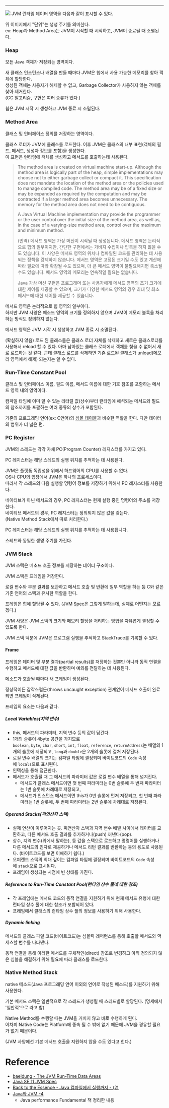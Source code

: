 - - -

![](notes/Java/files/Run-Time_Data_Area.png)
JVM 런타임 데이터 영역을 다음과 같이 표시할 수 있다.

위 이미지에서 "단위"는 생성 주기를 의미한다.   
ex: Heap과 Method Area는 JVM이 시작할 때 시작하고, JVM이 종료될 때 소멸된다.

### Heap

모든 Java 객체가 저장되는 영역이다.

새 클래스 인스턴스나 배열을 만들 때마다 JVM은 힙에서 사용 가능한 메모리를 찾아 객체에 할당한다.     
생성된 객체는 사용자가 해제할 수 없고, Garbage Collector가 사용하지 않는 객체를 찾아 제거한다.  
(GC 알고리즘, 구현은 여러 종류가 있다.)

힙은 JVM 시작 시 생성하고 JVM 종료 시 소멸된다.

### Method Area

클래스 및 인터페이스 정의를 저장하는 영역이다.

클래스 로더가 JVM에 클래스를 로드한다. 이후 JVM은 클래스의 내부 표현(객체의 필드, 메서드, 생성자 정보를 포함)을 생성한다.  
이 표현은 런타임에 객체를 생성하고 메서드를 호출하는데 사용된다.

> The method area is created on virtual machine start-up. Although the method area is logically part of the heap, simple implementations may choose not to either garbage collect or compact it. This specification does not mandate the location of the method area or the policies used to manage compiled code. The method area may be of a fixed size or may be expanded as required by the computation and may be contracted if a larger method area becomes unnecessary. The memory for the method area does not need to be contiguous.
> 
> A Java Virtual Machine implementation may provide the programmer or the user control over the initial size of the method area, as well as, in the case of a varying-size method area, control over the maximum and minimum method.
> 
> (번역)
> 메서드 영역은 가상 머신이 시작될 때 생성됩니다. 메서드 영역은 논리적으로 힙의 일부이지만, 간단한 구현에서는 가비지 수집이나 압축을 하지 않을 수도 있습니다. 이 사양은 메서드 영역의 위치나 컴파일된 코드를 관리하는 데 사용되는 정책을 강제하지 않습니다. 메서드 영역은 고정된 크기일 수도 있고 계산에 따라 필요에 따라 확장될 수도 있으며, 더 큰 메서드 영역이 불필요해지면 축소될 수도 있습니다. 메서드 영역의 메모리는 연속적일 필요는 없습니다.
> 
> Java 가상 머신 구현은 프로그래머 또는 사용자에게 메서드 영역의 초기 크기에 대한 제어를 제공할 수 있으며, 크기가 다양한 메서드 영역의 경우 최대 및 최소 메서드에 대한 제어를 제공할 수 있습니다.

메서드 영역은 논리적으로 힙 영역의 일부이다.   
하지만 JVM 사양은 메소드 영역의 크기를 정의하지 않으며 JVM이 메모리 블록을 처리하는 방식도 정의하지 않는다.   

메서드 영역은 JVM 시작 시 생성하고 JVM 종료 시 소멸된다.

(확실하지 않음) 로드 된 클래스들은 클래스 로더 자체를 삭제하고 새로운 클래스로더를 사용해서 reload 할 수 있다. 아마 남아있는 클래스 로더에서 객체를 칮을 수 없어서 새로 로드하는 것 같다. 근데 클래스 로드를 삭제하면 기존 로드된 클래스가 unload(메모리 영역에서 해제) 되는지는 알 수 없다.

### Run-Time Constant Pool

클래스 및 인터페이스 이름, 필드 이름, 메서드 이름에 대한 기호 참조를 포함하는 메서드 영역 내의 영역이다.

컴파일 타임에 이미 알 수 있는 리터럴 값(상수)부터 런타임에 해석되는 메서드와 필드의 참조까지를 포괄하는 여러 종류의 상수가 포함된다.

기존의 프로그래밍 언어(ex: C언어)의 [심볼 테이블](https://en.wikipedia.org/wiki/Symbol_table)과 비슷한 역할을 한다. 다만 데이터의 범위가 더 넓은 편.

### PC Register

JVM의 스레드는 각각 자체 PC(Program Counter) 레지스터를 가지고 있다.

PC 레지스터는 해당 스레드의 실행 위치를 추적하는 데 사용된다.

JVM은 플랫폼 독립성을 위해서 하드웨어의 CPU를 사용할 수 없다.   
OS나 CPU의 입장에서 JVM은 하나의 프로세스이다.   
따라서 각 스레드의 다음 실행할 명령어 정보를 저장하기 위해서 PC 레지스터를 사용한다.

네이티브가 아닌 메서드의 경우, PC 레지스터는 현재 실행 중인 명령어의 주소를 저장한다.   
네이티브 메서드의 경우, PC 레지스터는 정의되지 않은 값을 갖는다.   
(Native Method Stack에서 따로 처리한다.)

PC 레지스터는 해당 스레드의 실행 위치를 추적하는 데 사용됩니다.

스레드와 동일한 생명 주기를 가진다.
### JVM Stack

JVM 스택은 메소드 호출 정보를 저장하는 데이터 구조이다.

JVM 스택은 프레임을 저장한다.

로컬 변수와 부분 결과를 보관하고 메서드 호출 및 반환에 일부 역할을 하는 등 C와 같은 기존 언어의 스택과 유사한 역할을 한다.

프레임은 힙에 할당될 수 있다. (JVM Spec은 그렇게 말하는데, 실제로 어떤지는 모르겠다.)

JVM 사양은 JVM 스택의 크기와 메모리 할당을 처리하는 방법을 자유롭게 결정할 수 있도록 한다.

JVM 스택 덕분에 JVM은 프로그램 실행을 추적하고 StackTrace를 기록할 수 있다.

#### Frame

프레임은 데이터 및 부분 결과(partial results)를 저장하는 것뿐만 아니라 동적 연결을 수행하고 메서드에 대한 값을 반환하며 예외를 전달하는 데 사용된다.

메소드가 호출될 때마다 새 프레임이 생성된다. 


정상적이든 갑작스럽든(throws uncaught exception) 관계없이 메서드 호출이 완료되면 프레임이 삭제된다.

프레임의 요소는 다음과 같다.
##### Local Variables(지역 변수)
- this, 메서드의 파라미터, 지역 변수 등의 값이 담긴다.
- 1개의 슬롯이 4byte 공간을 가지므로 `boolean`, `byte`, `char`, `short`, `int`, `float`, `reference`, `returnAddress`는 배열의 1개의 슬롯에 저장되고, `long`과 `double`은 2개의 슬롯에 걸쳐 저장된다.
- 로컬 변수 배열의 크기는 컴파일 타임에 결정되며 바이트코드의 `Code` 속성에 `locals`으로 표시된다.
- 인덱싱을 통해 접근한다.
- 메서드가 호출될 때 그 메서드의 파라미터 값은 로컬 변수 배열을 통해 넘겨진다.
	- 메서드가 클래스 메서드이면 첫 번째 파라미터는 0번 슬롯에 두 번째 파라미터는 1번 슬롯에 차례대로 저장되고,
	- 메서드가 인스턴스 메서드이면 this가 0번 슬롯에 먼저 저장되고, 첫 번째 파라미터는 1번 슬롯에, 두 번째 파라미터는 2번 슬롯에 차례대로 저장된다.
##### Operand Stacks(피연산자 스택)
- 실제 연산이 이루어지는 곳. 피연산자 스택과 지역 변수 배열 사이에서 데이터를 교환하고, 다른 메서드 호출 결과를 추가하거나(push) 꺼낸다(pop).
- 상수, 지역 변수(위에서 말하는), 등 값을 스택으로 로드하고 명령어를 실행하거나 다른 메서드의 인자로 제공하거나 메서드 리턴 결과를 반환하는 등의 용도로 사용된다. (바이트코드를 보면 이해하기 쉽다.)
- 오퍼랜드 스택의 최대 깊이는 컴파일 타임에 결정되며 바이트코드의 `Code` 속성에 `stack`으로 표시된다.
- 프레임이 생성되는 시점에 빈 상태를 가진다.
##### Reference to Run-Time Constant Pool(런타임 상수 풀에 대한 참조)
- 각 프레임에는 메서드 코드의 동적 연결을 지원하기 위해 현재 메서드 유형에 대한 런타임 상수 풀에 대한 참조가 포함되어 있다.
- 프레임에서 클래스의 런타임 상수 풀의 정보를 사용하기 위해 사용한다.

##### Dynamic linking
메서드의 클래스 파일 코드(바이트코드)는 심볼릭 레퍼런스를 통해 호출할 메서드와 액세스할 변수를 나타낸다.

동적 연결을 통해 이러한 메서드를 구체적인(direct) 참조로 변경하고 아직 정의되지 않은 심볼을 해결하기 위해 필요에 따라 클래스를 로드한다.

### Native Method Stack
native 메소드(Java 프로그래밍 언어 이외의 언어로 작성된 메소드)를 지원하기 위해 사용한다.

기본 메서드 스택은 일반적으로 각 스레드가 생성될 때 스레드별로 할당된다. (명세에서 '일반적'으로 라고 함)

Native Method를 수행할 때는 JVM을 거치지 않고 바로 수행하게 된다.   
어차피 Native Code는 Platform에 종속 될 수 밖에 없기 때문에 JVM을 경유할 필요가 없기 때문이다. 

(JVM 사양에선 기본 메서드 호출을 지원하지 않을 수도 있다고 힌다.)

# Reference
- [baeldung - The JVM Run-Time Data Areas](https://www.baeldung.com/java-jvm-run-time-data-areas)
- [Java SE 11 JVM Spec](https://docs.oracle.com/javase/specs/jvms/se11/html/jvms-2.html#jvms-2.5)
- [Back to the Essence - Java 컴파일에서 실행까지 - (2)](https://homoefficio.github.io/2019/01/31/Back-to-the-Essence-Java-%EC%BB%B4%ED%8C%8C%EC%9D%BC%EC%97%90%EC%84%9C-%EC%8B%A4%ED%96%89%EA%B9%8C%EC%A7%80-2/)
- [Java와 JVM -4](https://blog.embian.com/61)
	- Java performance Fundamental 책 정리한 내용